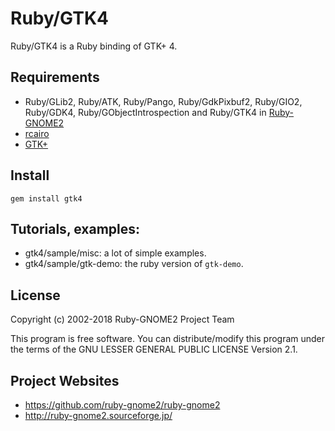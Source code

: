 # Ruby/GTK4

Ruby/GTK4 is a Ruby binding of GTK+ 4.

## Requirements

* Ruby/GLib2, Ruby/ATK, Ruby/Pango, Ruby/GdkPixbuf2, Ruby/GIO2,
  Ruby/GDK4, Ruby/GObjectIntrospection and Ruby/GTK4 in
  [Ruby-GNOME2](http://ruby-gnome2.sourceforge.jp/)
* [rcairo](https://github.com/rcairo/rcairo)
* [GTK+](http://www.gtk.org/)

## Install

    gem install gtk4

## Tutorials, examples:

* gtk4/sample/misc: a lot of simple examples.
* gtk4/sample/gtk-demo: the ruby version of `gtk-demo`.

## License

Copyright (c) 2002-2018 Ruby-GNOME2 Project Team

This program is free software. You can distribute/modify this program
under the terms of the GNU LESSER GENERAL PUBLIC LICENSE Version 2.1.

## Project Websites

* https://github.com/ruby-gnome2/ruby-gnome2
* http://ruby-gnome2.sourceforge.jp/
